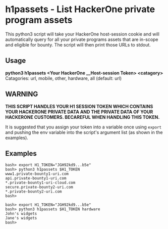 # h1passets - List HackerOne private program assets
This python3 script will take your HackerOne host-session cookie and will automatically query for all your private programs assets that are in-scope and eligible for bounty. The script will then print those URLs to stdout.

## Usage
**python3 h1passets \<Your HackerOne __Host-session Token\> \<catagory\>**
Catagories: url, mobile, other, hardware, all (default: url)

## WARNING
**THIS SCRIPT HANDLES YOUR H1 SESSION TOKEN WHICH CONTAINS YOUR HACKERONE PRIVATE DATA AND THE PRIVATE DATA OF YOUR HACKERONE CUSTOMERS. BECAREFUL WHEN HANDLING THIS TOKEN.**

It is suggested that you assign your token into a variable once using `export` and pushing the env variable into the script's argument list (as shown in the examples).


## Examples
```
bash> export H1_TOKEN="JGH92kd9...b5e"
bash> python3 h1passets $H1_TOKEN
www1.private-bounty1-uri.com
api.private-bounty1-uri.com
*.private-bounty1-uri-cloud.com
secure.private-bounty2-uri.com
*.private-bounty2-uri.com
bash>
```
```
bash> export H1_TOKEN="JGH92kd9...b5e"
bash> python3 h1passets $H1_TOKEN hardware
John's widgets
Jane's widgets
bash>
```
